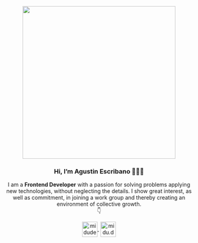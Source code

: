 <p align="center" width="300">
   <img align="center" width="400" src="https://firebasestorage.googleapis.com/v0/b/e-mkt-aff75.appspot.com/o/Dise%C3%B1o%20sin%20t%C3%ADtulo%20(4).png?alt=media&token=0eb7138f-4c69-4833-bd3d-3501b766c103" />
   <h3 align="center">Hi, I’m Agustin Escribano 👨🏻‍💻</h3>
</p>
<p align="center">I am a <strong>Frontend Developer</strong> with a passion for solving problems applying new technologies, without neglecting the details. I show great interest, as well as commitment, in joining a work group and thereby creating an environment of collective growth.<br />👇</p>
<p align="center">
   <a href="https://www.linkedin.com/in/agust%C3%ADn-escribano-779919201/" target="blank" style='margin-right:4px'>
    <img align="center" src="https://firebasestorage.googleapis.com/v0/b/e-mkt-aff75.appspot.com/o/github.png?alt=media&token=b09ac14b-6f51-4b2f-898e-b236debecccf" alt="midudev" height="40px" width="40px" />
  </a>
  <a href="https://wa.me/5493517347333" target="blank">
    <img align="center" src="https://firebasestorage.googleapis.com/v0/b/e-mkt-aff75.appspot.com/o/whatsapp.png?alt=media&token=5423c828-1aa1-49cb-89c4-208cd1c5ebfc" alt="midu.dev" height="40px" width="40px" />
  </a>
</p>
